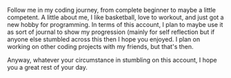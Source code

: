 Follow me in my coding journey, from complete beginner to maybe a little competent.
A little about me, I like basketball, love to workout, and just got a new hobby for programming. 
In terms of this account, I plan to maybe use it as sort of journal to show my progression (mainly for self reflection but if anyone else stumbled across this then I hope you enjoyed. 
I plan on working on other coding projects with my friends, but that's then. 

Anyway, whatever your circumstance in stumbling on this account, I hope you a great rest of your day.

